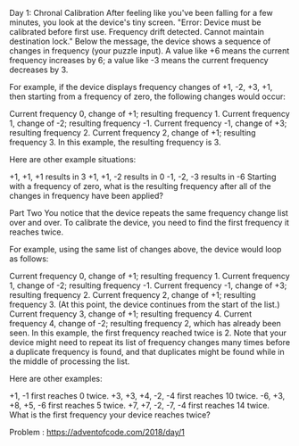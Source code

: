 Day 1: Chronal Calibration
After feeling like you've been falling for a few minutes, you look at the device's tiny screen. "Error: Device must be calibrated before first use. Frequency drift detected. Cannot maintain destination lock." Below the message, the device shows a sequence of changes in frequency (your puzzle input). A value like +6 means the current frequency increases by 6; a value like -3 means the current frequency decreases by 3.

For example, if the device displays frequency changes of +1, -2, +3, +1, then starting from a frequency of zero, the following changes would occur:

Current frequency 0, change of +1; resulting frequency 1. Current frequency 1, change of -2; resulting frequency -1. Current frequency -1, change of +3; resulting frequency 2. Current frequency 2, change of +1; resulting frequency 3. In this example, the resulting frequency is 3.

Here are other example situations:

+1, +1, +1 results in 3 +1, +1, -2 results in 0 -1, -2, -3 results in -6 Starting with a frequency of zero, what is the resulting frequency after all of the changes in frequency have been applied?

Part Two
You notice that the device repeats the same frequency change list over and over. To calibrate the device, you need to find the first frequency it reaches twice.

For example, using the same list of changes above, the device would loop as follows:

Current frequency 0, change of +1; resulting frequency 1. Current frequency 1, change of -2; resulting frequency -1. Current frequency -1, change of +3; resulting frequency 2. Current frequency 2, change of +1; resulting frequency 3. (At this point, the device continues from the start of the list.) Current frequency 3, change of +1; resulting frequency 4. Current frequency 4, change of -2; resulting frequency 2, which has already been seen. In this example, the first frequency reached twice is 2. Note that your device might need to repeat its list of frequency changes many times before a duplicate frequency is found, and that duplicates might be found while in the middle of processing the list.

Here are other examples:

+1, -1 first reaches 0 twice. +3, +3, +4, -2, -4 first reaches 10 twice. -6, +3, +8, +5, -6 first reaches 5 twice. +7, +7, -2, -7, -4 first reaches 14 twice. What is the first frequency your device reaches twice?

Problem : https://adventofcode.com/2018/day/1
